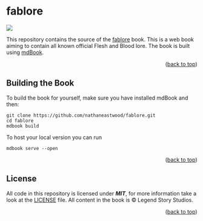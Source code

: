 <a name="readme-top"></a>

# fablore

<a href="https://www.buymeacoffee.com/nathaneastwood"><img src="https://img.buymeacoffee.com/button-api/?text=Buy me a beer&emoji=🍺&slug=nathaneastwood&button_colour=ef60a3&font_colour=000000&font_family=Inter&outline_colour=000000&coffee_colour=FFDD00" /></a>

This repository contains the source of the [fablore](https://nathaneastwood.github.io/fablore/) book. This is a web book aiming to contain all known official Flesh and Blood lore. The book is built using [mdBook](https://github.com/rust-lang/mdBook).

<p align="right">
(<a href="#readme-top">back to top</a>)
</p>

## Building the Book

To build the book for yourself, make sure you have installed mdBook and then:

```
git clone https://github.com/nathaneastwood/fablore.git
cd fablore
mdbook build
```

To host your local version you can run

```
mdbook serve --open
```

<p align="right">
(<a href="#readme-top">back to top</a>)
</p>

## License

All code in this repository is licensed under **_MIT_**, for more information take a look at the [LICENSE](https://github.com/nathaneastwood/fablore/blob/main/LICENSE) file. All content in the book is © Legend Story Studios.

<p align="right">
(<a href="#readme-top">back to top</a>)
</p>
